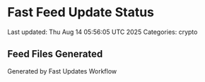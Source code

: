 # Fast Feed Update Status
Last updated: Thu Aug 14 05:56:05 UTC 2025
Categories: crypto

## Feed Files Generated

Generated by Fast Updates Workflow

